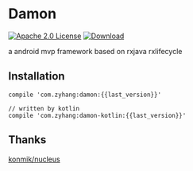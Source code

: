 # Damon
[![Apache 2.0 License](https://img.shields.io/badge/license-Apache%202.0-blue.svg?style=flat)](http://www.apache.org/licenses/LICENSE-2.0.html)
[![Download](https://api.bintray.com/packages/zyhang/maven/damon/images/download.svg) ](https://bintray.com/zyhang/maven/damon/_latestVersion)


a android mvp framework based on rxjava rxlifecycle

## Installation
```
compile 'com.zyhang:damon:{{last_version}}'

// written by kotlin
compile 'com.zyhang:damon-kotlin:{{last_version}}'
```
## Thanks
[konmik/nucleus](https://github.com/konmik/nucleus/tree/rx2)
